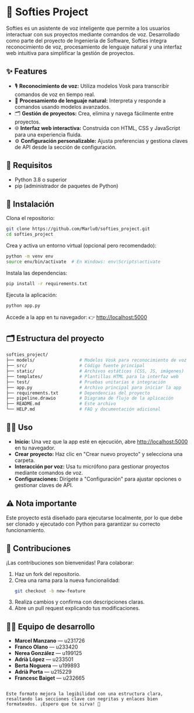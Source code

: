 
# 🧠 Softies Project

Softies es un asistente de voz inteligente que permite a los usuarios interactuar con sus proyectos mediante comandos de voz. Desarrollado como parte del proyecto de Ingeniería de Software, Softies integra reconocimiento de voz, procesamiento de lenguaje natural y una interfaz web intuitiva para simplificar la gestión de proyectos.

## ✨ Features
- 🎙️ **Reconocimiento de voz:** Utiliza modelos Vosk para transcribir comandos de voz en tiempo real.
- 🧠 **Procesamiento de lenguaje natural:** Interpreta y responde a comandos usando modelos avanzados.
- 🗂️ **Gestión de proyectos:** Crea, elimina y navega fácilmente entre proyectos.
- 🌐 **Interfaz web interactiva:** Construida con HTML, CSS y JavaScript para una experiencia fluida.
- ⚙️ **Configuración personalizable:** Ajusta preferencias y gestiona claves de API desde la sección de configuración.

## 🧰 Requisitos
- Python 3.8 o superior
- pip (administrador de paquetes de Python)

## 🚀 Instalación

Clona el repositorio:

```bash
git clone https://github.com/Marlu0/softies_project.git
cd softies_project
```

Crea y activa un entorno virtual (opcional pero recomendado):

```bash
python -m venv env
source env/bin/activate  # En Windows: env\Scripts\activate
```

Instala las dependencias:

```bash
pip install -r requirements.txt
```

Ejecuta la aplicación:

```bash
python app.py
```

Accede a la app en tu navegador:
👉 [http://localhost:5000](http://localhost:5000)

## 🗂️ Estructura del proyecto

```bash
softies_project/
├── models/                 # Modelos Vosk para reconocimiento de voz
├── src/                    # Código fuente principal
├── static/                 # Archivos estáticos (CSS, JS, imágenes)
├── templates/              # Plantillas HTML para la interfaz web
├── test/                   # Pruebas unitarias e integración
├── app.py                  # Archivo principal para iniciar la app
├── requirements.txt        # Dependencias del proyecto
├── pipeline.drawio         # Diagrama de flujo de la aplicación
├── README.md               # Este archivo
└── HELP.md                 # FAQ y documentación adicional
```

## 🧑‍💻 Uso
- **Inicio:** Una vez que la app esté en ejecución, abre [http://localhost:5000](http://localhost:5000) en tu navegador.
- **Crear proyecto:** Haz clic en "Crear nuevo proyecto" y selecciona una carpeta.
- **Interacción por voz:** Usa tu micrófono para gestionar proyectos mediante comandos de voz.
- **Configuraciones:** Dirígete a "Configuración" para ajustar opciones o gestionar claves de API.

## ⚠️ Nota importante
Este proyecto está diseñado para ejecutarse localmente, por lo que debe ser clonado y ejecutado con Python para garantizar su correcto funcionamiento.

## 🤝 Contribuciones
¡Las contribuciones son bienvenidas! Para colaborar:

1. Haz un fork del repositorio.
2. Crea una rama para la nueva funcionalidad:
    ```bash
    git checkout -b new-feature
    ```
3. Realiza cambios y confirma con descripciones claras.
4. Abre un pull request explicando tus modificaciones.

## 👨‍🔧 Equipo de desarrollo
- **Marcel Manzano** — u231726
- **Franco Olano** — u233420
- **Nerea González** — u199125
- **Adrià López** — u233501
- **Berta Noguera** — u199893
- **Adrià Porta** — u215229
- **Francesc Baiget** — u232665
```

Este formato mejora la legibilidad con una estructura clara, resaltando las secciones clave con negritas y enlaces bien formateados. ¡Espero que te sirva! 🚀
